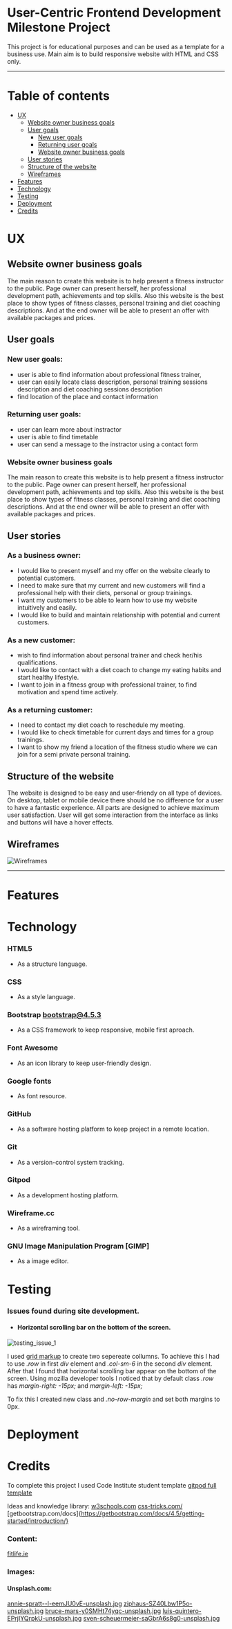 # User-Centric Frontend Development Milestone Project

This project is for educational purposes and can be used as a template for a business use.
Main aim is to build responsive website with HTML and CSS only.

---

# Table of contents

- [UX](#ux)
    - [Website owner business goals](#website-owner-business-goals)
    - [User goals](#user-goals)
        - [New user goals](#new-user-goals)
        - [Returning user goals](#returning-user-goals)
        - [Website owner business goals](#website-owner-business-goals)
    - [User stories](#user-stories)
    - [Structure of the website](#structure-of-the-website)
    - [Wireframes](#wireframes)
- [Features](#features)
- [Technology](#technology)
- [Testing](#testing)
- [Deployment](#deployment)
- [Credits](#credits)
# UX

## Website owner business goals

The main reason to create this website is to help present a fitness instructor to the public. Page owner can present herself, her professional development path, achievements and top skills. Also this website is the best place to show types of fitness classes, personal training and diet coaching descriptions. And at the end owner will be able to present an offer with available packages and prices.

## User goals

### New user goals:
- user is able to find information about professional fitness trainer,
- user can easily locate class description, personal training sessions description and diet coaching sessions description
- find location of the place and contact information

### Returning user goals:
- user can learn more about instractor
- user is able to find timetable
- user can send a message to the instractor using a contact form

### Website owner business goals

The main reason to create this website is to help present a fitness instructor to the public. Page owner can present herself, her professional development path, achievements and top skills. Also this website is the best place to show types of fitness classes, personal training and diet coaching descriptions. And at the end owner will be able to present an offer with available packages and prices.

## User stories

### As a business owner:
* I would like to present myself and my offer on the website clearly to potential customers.
* I need to make sure that my current and new customers will find a professional help with their diets, personal or group trainings.
* I want my customers to be able to learn how to use my website intuitively and easily.
* I would like to build and maintain relationship with potential and current customers.

### As a new customer:
* wish to find information about personal trainer and check her/his qualifications.
* I would like to contact with a diet coach to change my eating habits and start healthy lifestyle. 
* I want to join in a fitness group with professional trainer, to find motivation and spend time actively.

### As a returning customer:

* I need to contact my diet coach to reschedule my meeting.
* I would like to check timetable for current days and times for a group trainings.
* I want to show my friend a location of the fitness studio where we can join for a semi private personal training.

## Structure of the website

The website is designed to be easy and user-friendy on all type of devices. On desktop, tablet or mobile device there should be no difference for a user to have a fantastic experience. All parts are designed to achieve maximum user satisfaction. User will get some interaction from the interface as links and buttons will have a hover effects.

## Wireframes

![Wireframes](wireframes/wireframes.png)

---


# Features


# Technology

### HTML5
* As a structure language.

### CSS
* As a style language.

### Bootstrap bootstrap@4.5.3
* As a CSS framework to keep responsive, mobile first aproach.

### Font Awesome
* As an icon library to keep user-friendly design.

### Google fonts
* As font resource.

### GitHub
* As a software hosting platform to keep project in a remote location.

### Git
* As a version-control system tracking.

### Gitpod
* As a development hosting platform.

### Wireframe.cc
* As a wireframing tool.

### GNU Image Manipulation Program [GIMP]
* As a image editor.


# Testing

### Issues found during site development.

* #### Horizontal scrolling bar on the bottom of the screen.
![testing_issue_1](testing/testing_issue_1.png)

I used [grid markup](https://getbootstrap.com/docs/4.5/components/card/#header-and-footer)
to create two sepereate collumns. To achieve this I had to use *.row* in first *div* element and *.col-sm-6* in the second *div* element.
After that I found that horizontal scrolling bar appear on the bottom of the screen.
Using mozilla developer tools I noticed that by default class *.row* has *margin-right: -15px;* and *margin-left: -15px;*

To fix this I created new class and *.no-row-margin* and set both margins to 0px.

# Deployment


# Credits

To complete this project I used Code Institute student template [gitpod full template](https://github.com/Code-Institute-Org/gitpod-full-template)

Ideas and knowledge library:
[w3schools.com](https://www.w3schools.com)
[css-tricks.com/](https://css-tricks.com/)
[getbootstrap.com/docs]{https://getbootstrap.com/docs/4.5/getting-started/introduction/}

### Content:
[fitlife.ie](http://fitlife.ie/lessons-its-your-life-your-fit-life/)

### Images:
#### Unsplash.com:
[annie-spratt--l-eemJU0vE-unsplash.jpg](https://unsplash.com/photos/-l-eemJU0vE)
[ziphaus-SZ40Lbw1P5o-unsplash.jpg](https://unsplash.com/photos/SZ40Lbw1P5o)
[bruce-mars-y0SMHt74yqc-unsplash.jpg](https://unsplash.com/photos/y0SMHt74yqc)
[luis-quintero-EPrjIYQrpkU-unsplash.jpg](https://unsplash.com/photos/EPrjIYQrpkU)
[sven-scheuermeier-saGbrA6s8g0-unsplash.jpg](https://unsplash.com/photos/saGbrA6s8g0)
